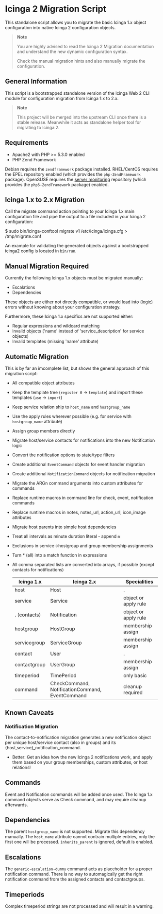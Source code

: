 # Icinga 2 Migration Script

This standalone script allows you to migrate the basic Icinga 1.x
object configuration into native Icinga 2 configuration objects.

> **Note**
>
> You are highly advised to read the Icinga 2 Migration documentation
> and understand the new dynamic configuration syntax.
>
> Check the manual migration hints and also manually migrate the
> configuration.

## General Information

This script is a bootstrapped standalone version of the Icinga Web 2 CLI
module for configuration migration from Icinga 1.x to 2.x.

> **Note**
>
> This project will be merged into the upstream CLI once there is
> a stable release. Meanwhile it acts as standalone helper tool
> for migrating to Icinga 2.

## Requirements

* Apache2 with PHP >= 5.3.0 enabled
* PHP Zend Framework

Debian requires the `zendframework` package installed.
RHEL/CentOS requires the EPEL repository enabled (which provides the `php-ZendFramework`
package). OpenSUSE requires the [server monitoring](https://build.opensuse.org/project/show/server:monitoring) repository (which provides the `php5-ZendFramework` package) enabled.

## Icinga 1.x to 2.x Migration

Call the migrate command action pointing to your Icinga 1.x main
configuration file and pipe the output to a file included in your
Icinga 2 configuration:

 $ sudo bin/icinga-conftool migrate v1 /etc/icinga/icinga.cfg > /tmp/migrate.conf

An example for validating the generated objects against a bootstrapped icinga2
config is located in `bin/run`.


## Manual Migration Required

Currently the following Icinga 1.x objects must be migrated manually:

* Escalations
* Dependencies

These objects are either not directly compatible, or would lead into
(logic) errors without knowing about your configuration strategy.

Furthermore, these Icinga 1.x specifics are not supported either:

* Regular expressions and wildcard matching
* Invalid objects ('name' instead of 'service_description' for service objects)
* Invalid templates (missing 'name' attribute)


## Automatic Migration

This is by far an imcomplete list, but shows the general approach of
this migration script:

* All compatible object attributes
* Keep the template tree (`register 0` -> `template`) and import these templates (`use` -> `import`)
* Keep service relation ship to `host_name` and `hostgroup_name`
* Use the apply rules wherever possible (e.g. for service with `hostgroup_name` attribute)
* Assign group members directly
* Migrate host/service contacts for notifications into the new Notification logic
* Convert the notification options to state/type filters
* Create additional `EventCommand` objects for event handler migration
* Create additional `NotificationCommand` objects for notification migration
* Migrate the ARGn command arguments into custom attributes for commands
* Replace runtime macros in command line for check, event, notification commands
* Replace runtime macros in notes, notes_url, action_url, icon_image attributes
* Migrate host parents into simple host dependencies
* Treat all intervals as minute duration literal - append `m`
* Exclusions in service->hostgroup and group membership assignments
* Turn * (all) into a match function in expressions
* All comma separated lists are converted into arrays, if possible (except contacts for notifications)

  Icinga 1.x 	| Icinga 2.x						| Specialities
  --------------|-------------------------------------------------------|---------------
  host		| Host							| .
  service	| Service						| object or apply rule
  . (contacts)  | Notification						| object or apply rule
  hostgroup     | HostGroup						| membership assign
  servicegroup  | ServiceGroup						| membership assign
  contact	| User							| .
  contactgroup  | UserGroup						| membership assign
  timeperiod    | TimePeriod						| only basic
  command       | CheckCommand, NotificationCommand, EventCommand	| cleanup required


## Known Caveats

### Notification Migration

The contact-to-notification migration generates a new notification object
per unique host/service contact (also in groups) and its
{host,service}_notification_command.

* Better: Get an idea how the new Icinga 2 notifications work, and
apply them based on your group memberships, custom attributes, or host
relations!

## Commands

Event and Notification commands will be added once used. The Icinga 1.x
command objects serve as Check command, and may require cleanup afterwards.

## Dependencies

The parent `hostgroup_name` is not supported. Migrate this dependency
manually. The `host_name` attribute cannot contrain multiple entries, only
the first one will be processed. `inherits_parent` is ignored, default
is enabled.

## Escalations

The `generic-escalation-dummy` command acts as placeholder for a proper
notification command. There is no way to automagically get the right
notification command from the assigned contacts and contactgroups.

## Timeperiods

Complex timeperiod strings are not processed and will result in a warning.
